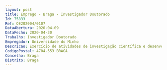 ```yaml
--- 
layout: post
title: Emprego - Braga - Investigador Doutorado
Id: 75833
Ref: OE202004/0107
DataAbertura: 2020-04-09
DataFecho: 2020-04-30
Trabalho: Investigador Doutorado
Empregador: Universidade do Minho
Descricao: Exercício de atividades de investigação científica e desenvolvimento tecnológico na área científica das Ciências Biomédicas, no âmbito do projeto intitulado “Macrophage secreted mediators as therapeutic strategy for preterm lung maturation”, com a referência PTDC MED FSL 28113 2017, financiado pelos Fundos Europeus Estruturais e de Investimento (FEEI) e pela Fundação para a Ciência e a Tecnologia, I.P. (FCT), com vista a desenvolver as seguintes atividades (i)	O projeto tem como finalidade descobrir novas estratégias terapêuticas que potenciem a maturidade pulmonar no parto prematuro (ii)	Pretende se o desenvolvimento de novas terapias promotoras da diferenciação e maturação pulmonar com base no secretoma e nas vesículas extracelulares de macrófagos geneticamente modificados derivados de células estaminais pluripotentes.
CodigoPostal: 4704-553 BRAGA
Concelho: Braga
Distrito: Braga
--- 
```

